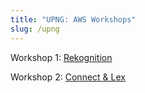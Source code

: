 ```yaml
---
title: "UPNG: AWS Workshops"
slug: /upng
---
```


Workshop 1: [Rekognition](https://catalog.us-east-1.prod.workshops.aws/workshops/7a6f690d-91aa-44d1-8a2f-0b1fc318c2bf/en-US/40-amazon-rekognition)

 

Workshop 2: [Connect & Lex](https://catalog.us-east-1.prod.workshops.aws/workshops/638d00f5-2248-488f-b7ca-903e8b966bf8/en-US)

 